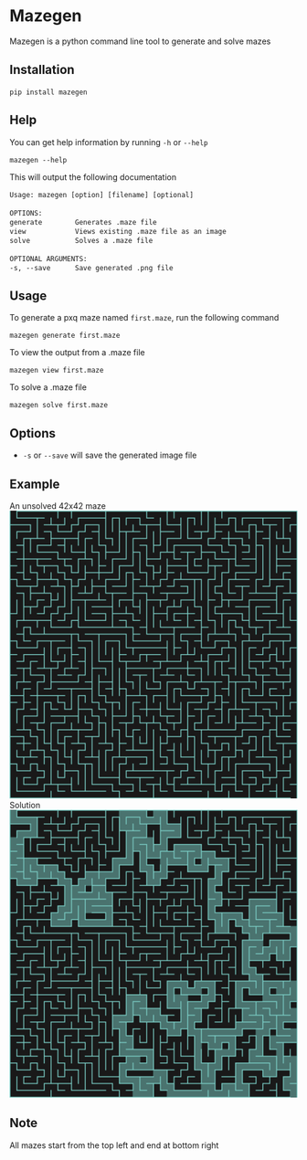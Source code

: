 # Mazegen
Mazegen is a python command line tool to generate and solve mazes

## Installation
```
pip install mazegen
```
## Help
You can get help information by running `-h` or `--help`
```
mazegen --help
```
This will output the following documentation
```
Usage: mazegen [option] [filename] [optional]

OPTIONS:
generate        Generates .maze file
view            Views existing .maze file as an image
solve           Solves a .maze file

OPTIONAL ARGUMENTS:
-s, --save      Save generated .png file
```

## Usage
To generate a pxq maze named `first.maze`, run the following command
```
mazegen generate first.maze
```
To view the output from a .maze file
```
mazegen view first.maze
```
To solve a .maze file
```
mazegen solve first.maze
```

## Options
* `-s` or `--save` will save the generated image file

## Example
An unsolved 42x42 maze
![](https://github.com/ujjujjuj/mazegen/raw/master/example/test.png?raw=true)
Solution
![](https://github.com/ujjujjuj/mazegen/raw/master/example/test_sol.png?raw=true)

## Note
All mazes start from the top left and end at bottom right
